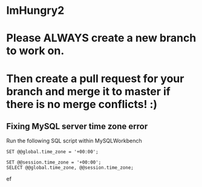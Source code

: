 # ImHungry2

# Please ALWAYS create a new branch to work on. 
# Then create a pull request for your branch and merge it to master if there is no merge conflicts! :)

## Fixing MySQL server time zone error

Run the following SQL script within MySQLWorkbench

```mysql
SET @@global.time_zone = '+00:00';

SET @@session.time_zone = '+00:00';
SELECT @@global.time_zone, @@session.time_zone;
```


ef